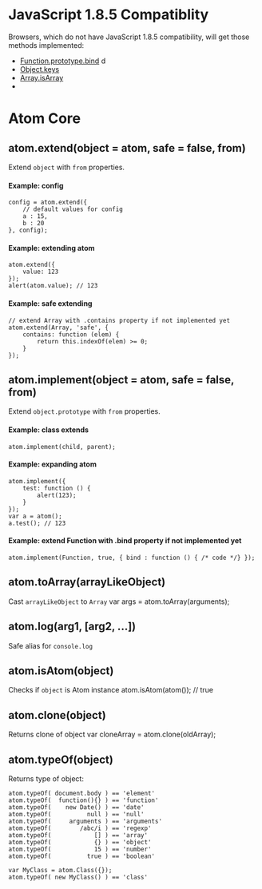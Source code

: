 JavaScript 1.8.5 Compatiblity
=============================

Browsers, which do not have JavaScript 1.8.5 compatibility, will get those
methods implemented:

* [Function.prototype.bind](https://developer.mozilla.org/en/JavaScript/Reference/Global_Objects/Function/bind) d</li>
* [Object.keys](https://developer.mozilla.org/en/JavaScript/Reference/Global_Objects/Object/keys) </li>
* [Array.isArray](https://developer.mozilla.org/en/JavaScript/Reference/Global_Objects/Array/isArray)
*

Atom Core
=========

## atom.extend(object = atom, safe = false, from)

Extend `object` with `from` properties.

#### Example: config
	config = atom.extend({
		// default values for config
		a : 15,
		b : 20
	}, config);

#### Example: extending atom
	atom.extend({
		value: 123
	});
	alert(atom.value); // 123

#### Example: safe extending
	// extend Array with .contains property if not implemented yet
	atom.extend(Array, 'safe', {
		contains: function (elem) {
			return this.indexOf(elem) >= 0;
		}
	});


## atom.implement(object = atom, safe = false, from)

Extend `object.prototype` with `from` properties.

#### Example: class extends
	atom.implement(child, parent);

#### Example: expanding atom
	atom.implement({
		test: function () {
			alert(123);
		}
	});
	var a = atom();
	a.test(); // 123

#### Example: extend Function with .bind property if not implemented yet
	atom.implement(Function, true, { bind : function () { /* code */} });

## atom.toArray(arrayLikeObject)

Cast `arrayLikeObject` to `Array`
	var args = atom.toArray(arguments);

## atom.log(arg1, [arg2, ...])

Safe alias for `console.log`

## atom.isAtom(object)

Checks if `object` is Atom instance
	atom.isAtom(atom()); // true

## atom.clone(object)
Returns clone of object
	var cloneArray = atom.clone(oldArray);

## atom.typeOf(object)
Returns type of object:
	
	atom.typeOf( document.body ) == 'element'
	atom.typeOf(  function(){} ) == 'function'
	atom.typeOf(    new Date() ) == 'date'
	atom.typeOf(          null ) == 'null'
	atom.typeOf(     arguments ) == 'arguments'
	atom.typeOf(        /abc/i ) == 'regexp'
	atom.typeOf(            [] ) == 'array'
	atom.typeOf(            {} ) == 'object'
	atom.typeOf(            15 ) == 'number'
	atom.typeOf(          true ) == 'boolean'

	var MyClass = atom.Class({});
	atom.typeOf( new MyClass() ) == 'class'
